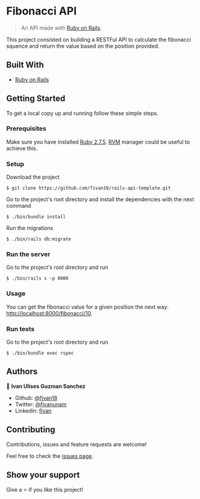 # Fibonacci API

> An API made with [Ruby on Rails](https://rubyonrails.org/).

This project consisted on building a RESTFul API to calculate the fibonacci squence and return the value based on the position provided.

## Built With

- [Ruby on Rails](https://rubyonrails.org/)


## Getting Started

To get a local copy up and running follow these simple steps.

### Prerequisites

Make sure you have installed [Ruby 2.7.5](https://www.ruby-lang.org/en/). [RVM](https://rvm.io/) manager could be useful to achieve this.

### Setup

Download the project

    $ git clone https://github.com/fivan18/rails-api-template.git

Go to the project's root directory and install the dependencies with the next command

    $ ./bin/bundle install
    
Run the migrations

    $ ./bin/rails db:migrate

### Run the server

Go to the project's root directory and run

    $ ./bin/rails s -p 8000

### Usage

You can get the fibonacci value for a given position the next way: [http://localhost:8000/fibonacci/10](http://localhost:8000/fibonacci/10).

### Run tests

Go to the project's root directory and run

    $ ./bin/bundle exec rspec

## Authors

👤 **Ivan Ulises Guzman Sanchez**

- Github: [@fivan18](https://github.com/fivan18)
- Twitter: [@fivanunam](https://twitter.com/fivanunam)
- Linkedin: [fivan](https://www.linkedin.com/in/fivan)


## Contributing

Contributions, issues and feature requests are welcome!

Feel free to check the [issues page](https://github.com/fivan18/rails-api-template/issues).

## Show your support

Give a ⭐️ if you like this project!

